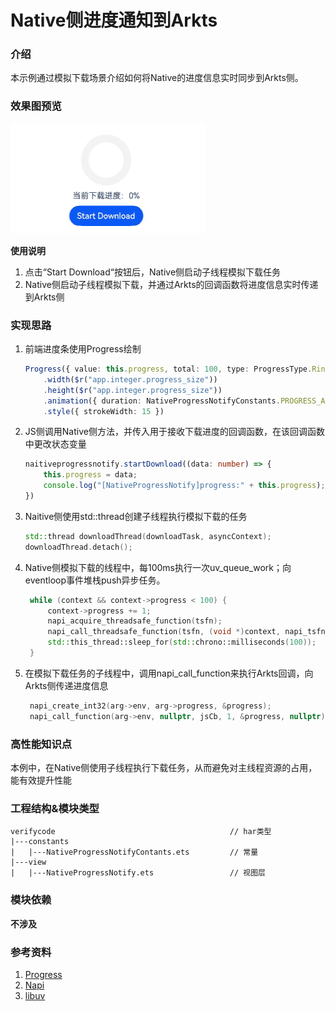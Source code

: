 # Native侧进度通知到Arkts

### 介绍

本示例通过模拟下载场景介绍如何将Native的进度信息实时同步到Arkts侧。

### 效果图预览

![](../../product/entry/src/main/resources/base/media/NativeProgressNotify.gif)

**使用说明**

1. 点击“Start Download“按钮后，Native侧启动子线程模拟下载任务
2. Native侧启动子线程模拟下载，并通过Arkts的回调函数将进度信息实时传递到Arkts侧

### 实现思路

1. 前端进度条使用Progress绘制
    ```typescript
    Progress({ value: this.progress, total: 100, type: ProgressType.Ring })
        .width($r("app.integer.progress_size"))
        .height($r("app.integer.progress_size"))
        .animation({ duration: NativeProgressNotifyConstants.PROGRESS_ANIMATION_DURATION, curve: Curve.Ease })
        .style({ strokeWidth: 15 })
    ```
1. JS侧调用Native侧方法，并传入用于接收下载进度的回调函数，在该回调函数中更改状态变量
   ```typescript
   naitiveprogressnotify.startDownload((data: number) => {
       this.progress = data;
       console.log("[NativeProgressNotify]progress:" + this.progress);
   })
   ```
1. Naitive侧使用std::thread创建子线程执行模拟下载的任务
   ```cpp
   std::thread downloadThread(downloadTask, asyncContext);
   downloadThread.detach();
   ```
1. Native侧模拟下载的线程中，每100ms执行一次uv_queue_work；向eventloop事件堆栈push异步任务。
   ```cpp
    while (context && context->progress < 100) {
        context->progress += 1;
        napi_acquire_threadsafe_function(tsfn);
        napi_call_threadsafe_function(tsfn, (void *)context, napi_tsfn_blocking);
        std::this_thread::sleep_for(std::chrono::milliseconds(100));
    }
   ```
1. 在模拟下载任务的子线程中，调用napi_call_function来执行Arkts回调，向Arkts侧传递进度信息
   ```cpp
    napi_create_int32(arg->env, arg->progress, &progress);
    napi_call_function(arg->env, nullptr, jsCb, 1, &progress, nullptr);
   ```

### 高性能知识点

本例中，在Native侧使用子线程执行下载任务，从而避免对主线程资源的占用，能有效提升性能

### 工程结构&模块类型

   ```
   verifycode                                       // har类型
   |---constants
   |   |---NativeProgressNotifyContants.ets         // 常量
   |---view
   |   |---NativeProgressNotify.ets                 // 视图层
   ```

### 模块依赖

**不涉及**

### 参考资料

1. [Progress](https://developer.huawei.com/consumer/cn/doc/harmonyos-references/ts-basic-components-progress-0000001820880889)
2. [Napi](https://developer.huawei.com/consumer/cn/doc/harmonyos-guides/napi-introduction-0000001821000409)
3. [libuv](https://libuv-docs-chinese.readthedocs.io/zh/latest/api.html)